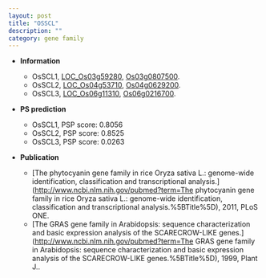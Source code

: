 ```yaml
---
layout: post
title: "OSSCL"
description: ""
category: gene family
---
```


* **Information**  
    + OsSCL1, [LOC_Os03g59280](http://rice.uga.edu/cgi-bin/ORF_infopage.cgi?orf=LOC_Os03g59280), [Os03g0807500](http://rapdb.dna.affrc.go.jp/viewer/gbrowse_details/irgsp1?name=Os03g0807500).
    + OsSCL2, [LOC_Os04g53710](http://rice.uga.edu/cgi-bin/ORF_infopage.cgi?orf=LOC_Os04g53710), [Os04g0629200](http://rapdb.dna.affrc.go.jp/viewer/gbrowse_details/irgsp1?name=Os04g0629200).
    + OsSCL3, [LOC_Os06g11310](http://rice.uga.edu/cgi-bin/ORF_infopage.cgi?orf=LOC_Os06g11310), [Os06g0216700](http://rapdb.dna.affrc.go.jp/viewer/gbrowse_details/irgsp1?name=Os06g0216700).

* **PS prediction**
    + OsSCL1, PSP score: 0.8056
    + OsSCL2, PSP score: 0.8525
    + OsSCL3, PSP score: 0.0263

* **Publication**  
    + [The phytocyanin gene family in rice Oryza sativa L.: genome-wide identification, classification and transcriptional analysis.](http://www.ncbi.nlm.nih.gov/pubmed?term=The phytocyanin gene family in rice Oryza sativa L.: genome-wide identification, classification and transcriptional analysis.%5BTitle%5D), 2011, PLoS ONE.
    + [The GRAS gene family in Arabidopsis: sequence characterization and basic expression analysis of the SCARECROW-LIKE genes.](http://www.ncbi.nlm.nih.gov/pubmed?term=The GRAS gene family in Arabidopsis: sequence characterization and basic expression analysis of the SCARECROW-LIKE genes.%5BTitle%5D), 1999, Plant J..


